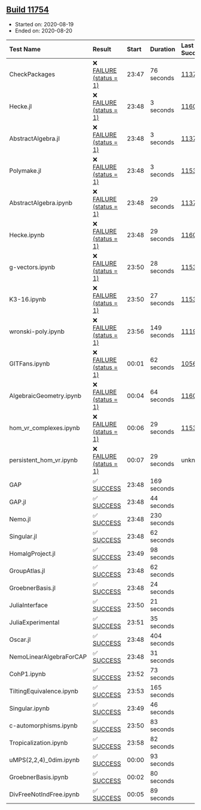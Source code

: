 ## [Build 11754](https://oscarci.mathematik.uni-kl.de/job/oscar/11754/)

* Started on: 2020-08-19
* Ended on: 2020-08-20

| Test Name    | Result | Start | Duration | Last Success | First Failure |
|:-------------|:-------|:------|:---------|:-------------|:--------------|
| CheckPackages | ❌ [FAILURE (status = 1)](https://oscarci.mathematik.uni-kl.de/job/oscar/11754/artifact/logs/build-11754/CheckPackages.log) | 23:47 | 76 seconds | [11376](https://oscarci.mathematik.uni-kl.de/job/oscar/11376/) | [11377](https://oscarci.mathematik.uni-kl.de/job/oscar/11377/) |
| Hecke.jl | ❌ [FAILURE (status = 1)](https://oscarci.mathematik.uni-kl.de/job/oscar/11754/artifact/logs/build-11754/Hecke.jl.log) | 23:48 | 3 seconds | [11602](https://oscarci.mathematik.uni-kl.de/job/oscar/11602/) | [11603](https://oscarci.mathematik.uni-kl.de/job/oscar/11603/) |
| AbstractAlgebra.jl | ❌ [FAILURE (status = 1)](https://oscarci.mathematik.uni-kl.de/job/oscar/11754/artifact/logs/build-11754/AbstractAlgebra.jl.log) | 23:48 | 3 seconds | [11376](https://oscarci.mathematik.uni-kl.de/job/oscar/11376/) | [11377](https://oscarci.mathematik.uni-kl.de/job/oscar/11377/) |
| Polymake.jl | ❌ [FAILURE (status = 1)](https://oscarci.mathematik.uni-kl.de/job/oscar/11754/artifact/logs/build-11754/Polymake.jl.log) | 23:48 | 3 seconds | [11532](https://oscarci.mathematik.uni-kl.de/job/oscar/11532/) | [11533](https://oscarci.mathematik.uni-kl.de/job/oscar/11533/) |
| AbstractAlgebra.ipynb | ❌ [FAILURE (status = 1)](https://oscarci.mathematik.uni-kl.de/job/oscar/11754/artifact/logs/build-11754/AbstractAlgebra.ipynb.log) | 23:48 | 29 seconds | [11376](https://oscarci.mathematik.uni-kl.de/job/oscar/11376/) | [11377](https://oscarci.mathematik.uni-kl.de/job/oscar/11377/) |
| Hecke.ipynb | ❌ [FAILURE (status = 1)](https://oscarci.mathematik.uni-kl.de/job/oscar/11754/artifact/logs/build-11754/Hecke.ipynb.log) | 23:48 | 29 seconds | [11602](https://oscarci.mathematik.uni-kl.de/job/oscar/11602/) | [11603](https://oscarci.mathematik.uni-kl.de/job/oscar/11603/) |
| g-vectors.ipynb | ❌ [FAILURE (status = 1)](https://oscarci.mathematik.uni-kl.de/job/oscar/11754/artifact/logs/build-11754/g-vectors.ipynb.log) | 23:50 | 28 seconds | [11532](https://oscarci.mathematik.uni-kl.de/job/oscar/11532/) | [11533](https://oscarci.mathematik.uni-kl.de/job/oscar/11533/) |
| K3-16.ipynb | ❌ [FAILURE (status = 1)](https://oscarci.mathematik.uni-kl.de/job/oscar/11754/artifact/logs/build-11754/K3-16.ipynb.log) | 23:50 | 27 seconds | [11532](https://oscarci.mathematik.uni-kl.de/job/oscar/11532/) | [11533](https://oscarci.mathematik.uni-kl.de/job/oscar/11533/) |
| wronski-poly.ipynb | ❌ [FAILURE (status = 1)](https://oscarci.mathematik.uni-kl.de/job/oscar/11754/artifact/logs/build-11754/wronski-poly.ipynb.log) | 23:56 | 149 seconds | [11192](https://oscarci.mathematik.uni-kl.de/job/oscar/11192/) | [11193](https://oscarci.mathematik.uni-kl.de/job/oscar/11193/) |
| GITFans.ipynb | ❌ [FAILURE (status = 1)](https://oscarci.mathematik.uni-kl.de/job/oscar/11754/artifact/logs/build-11754/GITFans.ipynb.log) | 00:01 | 62 seconds | [10566](https://oscarci.mathematik.uni-kl.de/job/oscar/10566/) | [10567](https://oscarci.mathematik.uni-kl.de/job/oscar/10567/) |
| AlgebraicGeometry.ipynb | ❌ [FAILURE (status = 1)](https://oscarci.mathematik.uni-kl.de/job/oscar/11754/artifact/logs/build-11754/AlgebraicGeometry.ipynb.log) | 00:04 | 64 seconds | [11602](https://oscarci.mathematik.uni-kl.de/job/oscar/11602/) | [11603](https://oscarci.mathematik.uni-kl.de/job/oscar/11603/) |
| hom_vr_complexes.ipynb | ❌ [FAILURE (status = 1)](https://oscarci.mathematik.uni-kl.de/job/oscar/11754/artifact/logs/build-11754/hom_vr_complexes.ipynb.log) | 00:06 | 29 seconds | [11532](https://oscarci.mathematik.uni-kl.de/job/oscar/11532/) | [11533](https://oscarci.mathematik.uni-kl.de/job/oscar/11533/) |
| persistent_hom_vr.ipynb | ❌ [FAILURE (status = 1)](https://oscarci.mathematik.uni-kl.de/job/oscar/11754/artifact/logs/build-11754/persistent_hom_vr.ipynb.log) | 00:07 | 29 seconds | unknown | unknown |
| GAP | ✅ [SUCCESS](https://oscarci.mathematik.uni-kl.de/job/oscar/11754/artifact/logs/build-11754/GAP.log) | 23:48 | 169 seconds |  |  |
| GAP.jl | ✅ [SUCCESS](https://oscarci.mathematik.uni-kl.de/job/oscar/11754/artifact/logs/build-11754/GAP.jl.log) | 23:48 | 44 seconds |  |  |
| Nemo.jl | ✅ [SUCCESS](https://oscarci.mathematik.uni-kl.de/job/oscar/11754/artifact/logs/build-11754/Nemo.jl.log) | 23:48 | 230 seconds |  |  |
| Singular.jl | ✅ [SUCCESS](https://oscarci.mathematik.uni-kl.de/job/oscar/11754/artifact/logs/build-11754/Singular.jl.log) | 23:48 | 62 seconds |  |  |
| HomalgProject.jl | ✅ [SUCCESS](https://oscarci.mathematik.uni-kl.de/job/oscar/11754/artifact/logs/build-11754/HomalgProject.jl.log) | 23:49 | 98 seconds |  |  |
| GroupAtlas.jl | ✅ [SUCCESS](https://oscarci.mathematik.uni-kl.de/job/oscar/11754/artifact/logs/build-11754/GroupAtlas.jl.log) | 23:48 | 62 seconds |  |  |
| GroebnerBasis.jl | ✅ [SUCCESS](https://oscarci.mathematik.uni-kl.de/job/oscar/11754/artifact/logs/build-11754/GroebnerBasis.jl.log) | 23:48 | 24 seconds |  |  |
| JuliaInterface | ✅ [SUCCESS](https://oscarci.mathematik.uni-kl.de/job/oscar/11754/artifact/logs/build-11754/JuliaInterface.log) | 23:50 | 21 seconds |  |  |
| JuliaExperimental | ✅ [SUCCESS](https://oscarci.mathematik.uni-kl.de/job/oscar/11754/artifact/logs/build-11754/JuliaExperimental.log) | 23:51 | 35 seconds |  |  |
| Oscar.jl | ✅ [SUCCESS](https://oscarci.mathematik.uni-kl.de/job/oscar/11754/artifact/logs/build-11754/Oscar.jl.log) | 23:48 | 404 seconds |  |  |
| NemoLinearAlgebraForCAP | ✅ [SUCCESS](https://oscarci.mathematik.uni-kl.de/job/oscar/11754/artifact/logs/build-11754/NemoLinearAlgebraForCAP.log) | 23:48 | 31 seconds |  |  |
| CohP1.ipynb | ✅ [SUCCESS](https://oscarci.mathematik.uni-kl.de/job/oscar/11754/artifact/logs/build-11754/CohP1.ipynb.log) | 23:52 | 73 seconds |  |  |
| TiltingEquivalence.ipynb | ✅ [SUCCESS](https://oscarci.mathematik.uni-kl.de/job/oscar/11754/artifact/logs/build-11754/TiltingEquivalence.ipynb.log) | 23:53 | 165 seconds |  |  |
| Singular.ipynb | ✅ [SUCCESS](https://oscarci.mathematik.uni-kl.de/job/oscar/11754/artifact/logs/build-11754/Singular.ipynb.log) | 23:49 | 46 seconds |  |  |
| c-automorphisms.ipynb | ✅ [SUCCESS](https://oscarci.mathematik.uni-kl.de/job/oscar/11754/artifact/logs/build-11754/c-automorphisms.ipynb.log) | 23:50 | 83 seconds |  |  |
| Tropicalization.ipynb | ✅ [SUCCESS](https://oscarci.mathematik.uni-kl.de/job/oscar/11754/artifact/logs/build-11754/Tropicalization.ipynb.log) | 23:58 | 82 seconds |  |  |
| uMPS(2,2,4)_0dim.ipynb | ✅ [SUCCESS](https://oscarci.mathematik.uni-kl.de/job/oscar/11754/artifact/logs/build-11754/uMPS-2-2-4-_0dim.ipynb.log) | 00:00 | 93 seconds |  |  |
| GroebnerBasis.ipynb | ✅ [SUCCESS](https://oscarci.mathematik.uni-kl.de/job/oscar/11754/artifact/logs/build-11754/GroebnerBasis.ipynb.log) | 00:02 | 80 seconds |  |  |
| DivFreeNotIndFree.ipynb | ✅ [SUCCESS](https://oscarci.mathematik.uni-kl.de/job/oscar/11754/artifact/logs/build-11754/DivFreeNotIndFree.ipynb.log) | 00:05 | 89 seconds |  |  |
